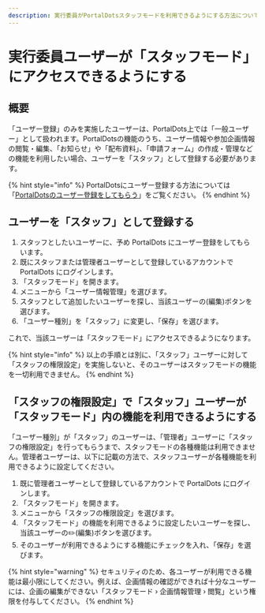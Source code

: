 ```yaml
---
description: 実行委員がPortalDotsスタッフモードを利用できるようにする方法についてご説明します
---
```


# 実行委員ユーザーが「スタッフモード」にアクセスできるようにする

## 概要

「ユーザー登録」のみを実施したユーザーは、PortalDots上では「一般ユーザー」として扱われます。PortalDotsの機能のうち、ユーザー情報や参加企画情報の閲覧・編集、「お知らせ」や「配布資料」、「申請フォーム」の作成・管理などの機能を利用したい場合、ユーザーを「スタッフ」として登録する必要があります。

{% hint style="info" %}
PortalDotsにユーザー登録する方法については「[PortalDotsのユーザー登録をしてもらう](user-registration.md)」をご覧ください。
{% endhint %}

## ユーザーを「スタッフ」として登録する

1. スタッフとしたいユーザーに、予め PortalDots にユーザー登録をしてもらいます。
2. 既にスタッフまたは管理者ユーザーとして登録しているアカウントで PortalDots にログインします。
3. 「スタッフモード」を開きます。
4. メニューから「ユーザー情報管理」を選びます。
5. スタッフとして追加したいユーザーを探し、当該ユーザーの(編集)ボタンを選びます。
6. 「ユーザー種別」を「スタッフ」に変更し、「保存」を選びます。

これで、当該ユーザーは「スタッフモード」にアクセスできるようになります。

{% hint style="info" %}
以上の手順とは別に、「スタッフ」ユーザーに対して「スタッフの権限設定」を実施しないと、そのユーザーはスタッフモードの機能を一切利用できません。
{% endhint %}

## 「スタッフの権限設定」で「スタッフ」ユーザーが「スタッフモード」内の機能を利用できるようにする <a href="#sutaffunodesutaffuyzgasutaffumdonowodekiruyounisuru" id="sutaffunodesutaffuyzgasutaffumdonowodekiruyounisuru"></a>

「ユーザー種別」が「スタッフ」のユーザーは、「管理者」ユーザーに「スタッフの権限設定」を行ってもらうまで、スタッフモードの各種機能は利用できません。管理者ユーザーは、以下に記載の方法で、スタッフユーザーが各種機能を利用できるように設定してください。

1. 既に管理者ユーザーとして登録しているアカウントで PortalDots にログインします。
2. 「スタッフモード」を開きます。
3. メニューから「スタッフの権限設定」を選びます。
4. 「スタッフモード」の機能を利用できるように設定したいユーザーを探し、当該ユーザーの✏️(編集)ボタンを選びます。
5. そのユーザーが利用できるようにする機能にチェックを入れ、「保存」を選びます。

{% hint style="warning" %}
セキュリティのため、各ユーザーが利用できる機能は最小限にしてください。例えば、企画情報の確認ができれば十分なユーザーには、企画の編集ができない「スタッフモード › 企画情報管理 › 閲覧」という権限を付与してください。
{% endhint %}
